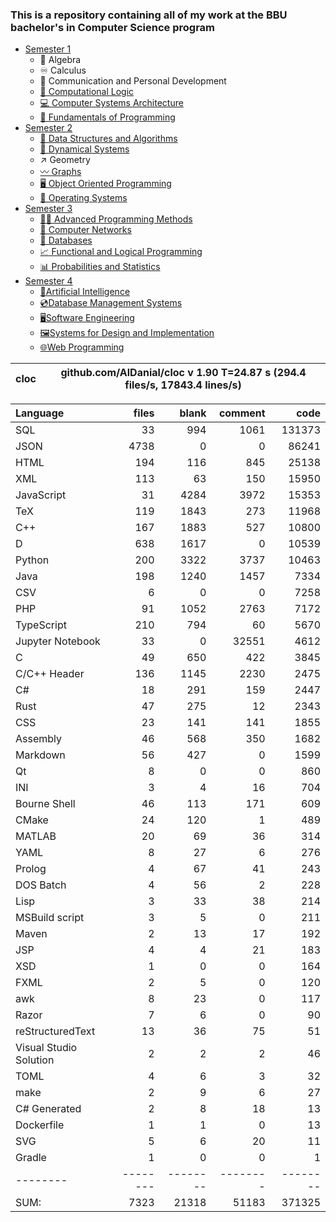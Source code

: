### This is a repository containing all of my work at the BBU bachelor's in Computer Science program

* [Semester 1](Semester1/)
    * 🔢 Algebra
    * ♾️ Calculus
    * 💬 Communication and Personal Development
    * [🔣 Computational Logic](Semester1/Computational%20Logic/)
    * [💻 Computer Systems Architecture](Semester1/Computer%20Systems%20Architecture/)
    * [🐍 Fundamentals of Programming](Semester1/Fundamentals%20of%20Programming/)
* [Semester 2](Semester2/)
    * [🌴 Data Structures and Algorithms](Semester2/Data%20Structures%20and%20Algorithms/)
    * [🔄 Dynamical Systems](Semester2/Dynamical%20Systems/)
    * ↗ Geometry
    * [〰️ Graphs](Semester2/Graphs/)
    * [🖥️ Object Oriented Programming](Semester2/Object%20Oriented%20Programming/)
    * [🐧 Operating Systems](Semester2/Operating%20Systems/)
* [Semester 3](Semester3/)
    * [👨‍💻️ Advanced Programming Methods](Semester3/Advanced%20Programming%20Methods/)
    * [📶 Computer Networks](Semester3/Computer%20Networks/)
    * [💾 Databases](Semester3/Databases/)
    * [📈 Functional and Logical Programming](Semester3/Functional%20and%20Logical%20Programming/)
    * [📊 Probabilities and Statistics](Semester3/Probabilities%20and%20Statistics/)
* [Semester 4](Semester4/)
    * [🤖Artificial Intelligence](Semester4/Artificial%20Intelligence/)
    * [💿Database Management Systems](Semester4/Database%20Management%20Systems/)
    * [🖥️Software Engineering](Semester4/Software%20Engineering/)
    * [🖼️Systems for Design and Implementation](Semester4/Systems%20for%20Design%20and%20Implementation/)
    * [🌐Web Programming](Semester4/Web%20Programming/)


cloc|github.com/AlDanial/cloc v 1.90  T=24.87 s (294.4 files/s, 17843.4 lines/s)
--- | ---

Language|files|blank|comment|code
:-------|-------:|-------:|-------:|-------:
SQL|33|994|1061|131373
JSON|4738|0|0|86241
HTML|194|116|845|25138
XML|113|63|150|15950
JavaScript|31|4284|3972|15353
TeX|119|1843|273|11968
C++|167|1883|527|10800
D|638|1617|0|10539
Python|200|3322|3737|10463
Java|198|1240|1457|7334
CSV|6|0|0|7258
PHP|91|1052|2763|7172
TypeScript|210|794|60|5670
Jupyter Notebook|33|0|32551|4612
C|49|650|422|3845
C/C++ Header|136|1145|2230|2475
C#|18|291|159|2447
Rust|47|275|12|2343
CSS|23|141|141|1855
Assembly|46|568|350|1682
Markdown|56|427|0|1599
Qt|8|0|0|860
INI|3|4|16|704
Bourne Shell|46|113|171|609
CMake|24|120|1|489
MATLAB|20|69|36|314
YAML|8|27|6|276
Prolog|4|67|41|243
DOS Batch|4|56|2|228
Lisp|3|33|38|214
MSBuild script|3|5|0|211
Maven|2|13|17|192
JSP|4|4|21|183
XSD|1|0|0|164
FXML|2|5|0|120
awk|8|23|0|117
Razor|7|6|0|90
reStructuredText|13|36|75|51
Visual Studio Solution|2|2|2|46
TOML|4|6|3|32
make|2|9|6|27
C# Generated|2|8|18|13
Dockerfile|1|1|0|13
SVG|5|6|20|11
Gradle|1|0|0|1
--------|--------|--------|--------|--------
SUM:|7323|21318|51183|371325

